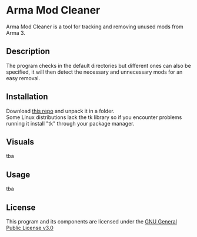 # Arma Mod Cleaner

Arma Mod Cleaner is a tool for tracking and removing unused mods from Arma 3.

## Description

The program checks in the default directories but different ones can also be specified, it will then detect the necessary and unnecessary mods for an easy removal.

## Installation

Download [this repo](https://gitlab.com/Alexein/arma-3-mod-cleaner/-/releases) and unpack it in a folder.  
Some Linux distributions lack the tk library so if you encounter problems running it install "tk" through your package manager.

## Visuals

tba

## Usage

tba

## License

This program and its components are licensed under the [GNU General Public License v3.0](https://www.gnu.org/licenses/gpl-3.0.html)